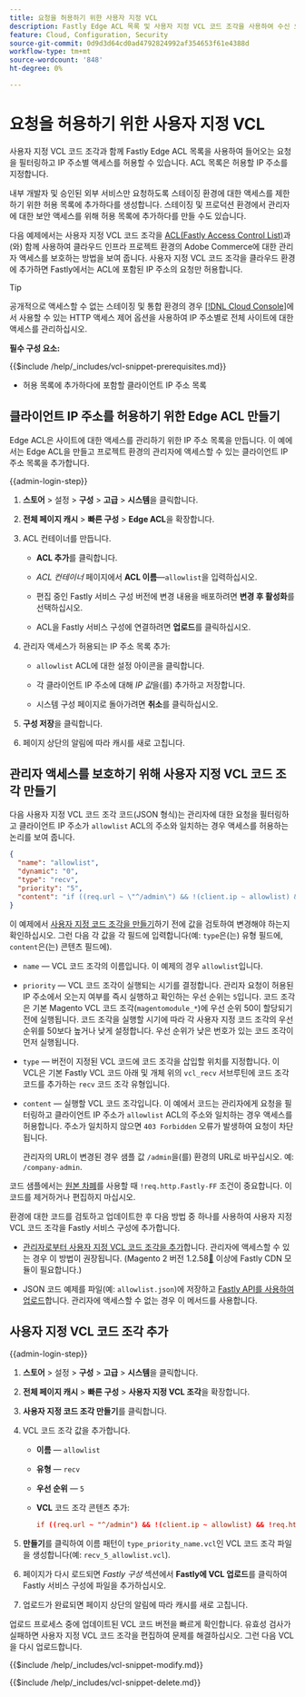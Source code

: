 ```yaml
---
title: 요청을 허용하기 위한 사용자 지정 VCL
description: Fastly Edge ACL 목록 및 사용자 지정 VCL 코드 조각을 사용하여 수신 요청을 필터링하고 Adobe Commerce 사이트에 대한 IP 주소별 액세스를 허용합니다.
feature: Cloud, Configuration, Security
source-git-commit: 0d9d3d64cd0ad4792824992af354653f61e4388d
workflow-type: tm+mt
source-wordcount: '848'
ht-degree: 0%

---
```


# 요청을 허용하기 위한 사용자 지정 VCL

사용자 지정 VCL 코드 조각과 함께 Fastly Edge ACL 목록을 사용하여 들어오는 요청을 필터링하고 IP 주소별 액세스를 허용할 수 있습니다. ACL 목록은 허용할 IP 주소를 지정합니다.

내부 개발자 및 승인된 외부 서비스만 요청하도록 스테이징 환경에 대한 액세스를 제한하기 위한 허용 목록에 추가하다를 생성합니다. 스테이징 및 프로덕션 환경에서 관리자에 대한 보안 액세스를 위해 허용 목록에 추가하다를 만들 수도 있습니다.

다음 예제에서는 사용자 지정 VCL 코드 조각을 [ACL(Fastly Access Control List)](https://docs.fastly.com/guides/access-control-lists/about-acls)과(와) 함께 사용하여 클라우드 인프라 프로젝트 환경의 Adobe Commerce에 대한 관리자 액세스를 보호하는 방법을 보여 줍니다. 사용자 지정 VCL 코드 조각을 클라우드 환경에 추가하면 Fastly에서는 ACL에 포함된 IP 주소의 요청만 허용합니다.

>[!TIP]
>
>공개적으로 액세스할 수 없는 스테이징 및 통합 환경의 경우 [[!DNL Cloud Console]](../project/overview.md#access-the-project-web-interface)에서 사용할 수 있는 HTTP 액세스 제어 옵션을 사용하여 IP 주소별로 전체 사이트에 대한 액세스를 관리하십시오.

**필수 구성 요소:**


{{$include /help/_includes/vcl-snippet-prerequisites.md}}

- 허용 목록에 추가하다에 포함할 클라이언트 IP 주소 목록

## 클라이언트 IP 주소를 허용하기 위한 Edge ACL 만들기

Edge ACL은 사이트에 대한 액세스를 관리하기 위한 IP 주소 목록을 만듭니다. 이 예에서는 Edge ACL을 만들고 프로젝트 환경의 관리자에 액세스할 수 있는 클라이언트 IP 주소 목록을 추가합니다.

{{admin-login-step}}

1. **스토어** > 설정 > **구성** > **고급** > **시스템**&#x200B;을 클릭합니다.

1. **전체 페이지 캐시** > **빠른 구성** > **Edge ACL**&#x200B;을 확장합니다.

1. ACL 컨테이너를 만듭니다.

   - **ACL 추가**&#x200B;를 클릭합니다.

   - *ACL 컨테이너* 페이지에서 **ACL 이름**—`allowlist`을 입력하십시오.

   - 편집 중인 Fastly 서비스 구성 버전에 변경 내용을 배포하려면 **변경 후 활성화**&#x200B;를 선택하십시오.

   - ACL을 Fastly 서비스 구성에 연결하려면 **업로드**&#x200B;를 클릭하십시오.

1. 관리자 액세스가 허용되는 IP 주소 목록 추가:

   - `allowlist` ACL에 대한 설정 아이콘을 클릭합니다.

   - 각 클라이언트 IP 주소에 대해 *IP 값*&#x200B;을(를) 추가하고 저장합니다.

   - 시스템 구성 페이지로 돌아가려면 **취소**&#x200B;를 클릭하십시오.

1. **구성 저장**&#x200B;을 클릭합니다.

1. 페이지 상단의 알림에 따라 캐시를 새로 고칩니다.

## 관리자 액세스를 보호하기 위해 사용자 지정 VCL 코드 조각 만들기

다음 사용자 지정 VCL 코드 조각 코드(JSON 형식)는 관리자에 대한 요청을 필터링하고 클라이언트 IP 주소가 `allowlist` ACL의 주소와 일치하는 경우 액세스를 허용하는 논리를 보여 줍니다.

```json
{
  "name": "allowlist",
  "dynamic": "0",
  "type": "recv",
  "priority": "5",
  "content": "if ((req.url ~ \"^/admin\") && !(client.ip ~ allowlist) && !req.http.Fastly-FF) { error 403 \"Forbidden\"; }"
}
```

이 예제에서 [사용자 지정 코드 조각을 만들기](https://experienceleague.adobe.com/docs/commerce-on-cloud/user-guide/cdn/custom-vcl-snippets/fastly-vcl-allowlist.html?lang=ko#add-the-custom-vcl-snippet)하기 전에 값을 검토하여 변경해야 하는지 확인하십시오. 그런 다음 각 값을 각 필드에 입력합니다(예: `type`은(는) 유형 필드에, `content`은(는) 콘텐츠 필드에).

- `name` — VCL 코드 조각의 이름입니다. 이 예제의 경우 `allowlist`입니다.

- `priority` — VCL 코드 조각이 실행되는 시기를 결정합니다. 관리자 요청이 허용된 IP 주소에서 오는지 여부를 즉시 실행하고 확인하는 우선 순위는 `5`입니다. 코드 조각은 기본 Magento VCL 코드 조각(`magentomodule_*`)에 우선 순위 50이 할당되기 전에 실행됩니다. 코드 조각을 실행할 시기에 따라 각 사용자 지정 코드 조각의 우선 순위를 50보다 높거나 낮게 설정합니다. 우선 순위가 낮은 번호가 있는 코드 조각이 먼저 실행됩니다.

- `type` — 버전이 지정된 VCL 코드에 코드 조각을 삽입할 위치를 지정합니다. 이 VCL은 기본 Fastly VCL 코드 아래 및 개체 위의 `vcl_recv` 서브루틴에 코드 조각 코드를 추가하는 `recv` 코드 조각 유형입니다.

- `content` — 실행할 VCL 코드 조각입니다. 이 예에서 코드는 관리자에게 요청을 필터링하고 클라이언트 IP 주소가 `allowlist` ACL의 주소와 일치하는 경우 액세스를 허용합니다. 주소가 일치하지 않으면 `403 Forbidden` 오류가 발생하여 요청이 차단됩니다.

  관리자의 URL이 변경된 경우 샘플 값 `/admin`을(를) 환경의 URL로 바꾸십시오. 예: `/company-admin`.

코드 샘플에서는 [원본 차폐](fastly-custom-cache-configuration.md#configure-back-ends-and-origin-shielding)를 사용할 때 `!req.http.Fastly-FF` 조건이 중요합니다. 이 코드를 제거하거나 편집하지 마십시오.

환경에 대한 코드를 검토하고 업데이트한 후 다음 방법 중 하나를 사용하여 사용자 지정 VCL 코드 조각을 Fastly 서비스 구성에 추가합니다.

- [관리자로부터 사용자 지정 VCL 코드 조각을 추가](#add-the-custom-vcl-snippet)합니다. 관리자에 액세스할 수 있는 경우 이 방법이 권장됩니다. (Magento 2 버전 1.2.58[&#128279;](fastly-configuration.md#upgrade) 이상에 Fastly CDN 모듈이 필요합니다.)

- JSON 코드 예제를 파일(예: `allowlist.json`)에 저장하고 [Fastly API를 사용하여 업로드](fastly-vcl-custom-snippets.md#manage-custom-vcl-snippets-using-the-api)합니다. 관리자에 액세스할 수 없는 경우 이 메서드를 사용합니다.

## 사용자 지정 VCL 코드 조각 추가

{{admin-login-step}}

1. **스토어** > 설정 > **구성** > **고급** > **시스템**&#x200B;을 클릭합니다.

1. **전체 페이지 캐시** > **빠른 구성** > **사용자 지정 VCL 조각**&#x200B;을 확장합니다.

1. **사용자 지정 코드 조각 만들기**&#x200B;를 클릭합니다.

1. VCL 코드 조각 값을 추가합니다.

   - **이름** — `allowlist`

   - **유형** — `recv`

   - **우선 순위** — `5`

   - **VCL** 코드 조각 콘텐츠 추가:

     ```conf
     if ((req.url ~ "^/admin") && !(client.ip ~ allowlist) && !req.http.Fastly-FF) { error 403 "Forbidden";}
     ```

1. **만들기**&#x200B;를 클릭하여 이름 패턴이 `type_priority_name.vcl`인 VCL 코드 조각 파일을 생성합니다(예: `recv_5_allowlist.vcl`).

1. 페이지가 다시 로드되면 *Fastly 구성* 섹션에서 **Fastly에 VCL 업로드**&#x200B;를 클릭하여 Fastly 서비스 구성에 파일을 추가하십시오.

1. 업로드가 완료되면 페이지 상단의 알림에 따라 캐시를 새로 고칩니다.

업로드 프로세스 중에 업데이트된 VCL 코드 버전을 빠르게 확인합니다. 유효성 검사가 실패하면 사용자 지정 VCL 코드 조각을 편집하여 문제를 해결하십시오. 그런 다음 VCL을 다시 업로드합니다.

{{$include /help/_includes/vcl-snippet-modify.md}}

{{$include /help/_includes/vcl-snippet-delete.md}}
